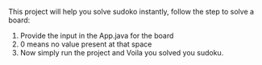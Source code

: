 This project will help you solve sudoko instantly, follow the step to solve a board:
1) Provide the input in the App.java for the board
2) 0 means no value present at that space
3) Now simply run the project and Voila you solved you sudoku.